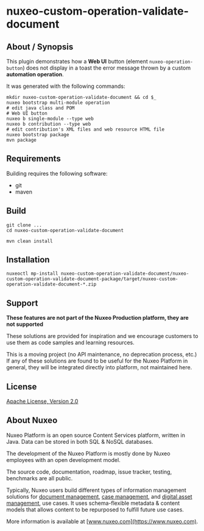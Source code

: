 # nuxeo-custom-operation-validate-document

## About / Synopsis

This plugin demonstrates how a **Web UI** button (element `nuxeo-operation-button`) does not display in a toast the error message thrown by a custom **automation operation**.

It was generated with the following commands:
```
mkdir nuxeo-custom-operation-validate-document && cd $_
nuxeo bootstrap multi-module operation
# edit java class and POM
# Web UI button
nuxeo b single-module --type web
nuxeo b contribution --type web
# edit contribution's XML files and web resource HTML file
nuxeo bootstrap package
mvn package
```

## Requirements

Building requires the following software:

* git
* maven

## Build

```
git clone ...
cd nuxeo-custom-operation-validate-document

mvn clean install
```

## Installation

```
nuxeoctl mp-install nuxeo-custom-operation-validate-document/nuxeo-custom-operation-validate-document-package/target/nuxeo-custom-operation-validate-document-*.zip
```

## Support

**These features are not part of the Nuxeo Production platform, they are not supported**

These solutions are provided for inspiration and we encourage customers to use them as code samples and learning resources.

This is a moving project (no API maintenance, no deprecation process, etc.) If any of these solutions are found to be useful for the Nuxeo Platform in general, they will be integrated directly into platform, not maintained here.


## License

[Apache License, Version 2.0](http://www.apache.org/licenses/LICENSE-2.0.html)

## About Nuxeo

Nuxeo Platform is an open source Content Services platform, written in Java. Data can be stored in both SQL & NoSQL databases.

The development of the Nuxeo Platform is mostly done by Nuxeo employees with an open development model.

The source code, documentation, roadmap, issue tracker, testing, benchmarks are all public.

Typically, Nuxeo users build different types of information management solutions for [document management](https://www.nuxeo.com/solutions/document-management/), [case management](https://www.nuxeo.com/solutions/case-management/), and [digital asset management](https://www.nuxeo.com/solutions/dam-digital-asset-management/), use cases. It uses schema-flexible metadata & content models that allows content to be repurposed to fulfill future use cases.

More information is available at [www.nuxeo.com](https://www.nuxeo.com).

